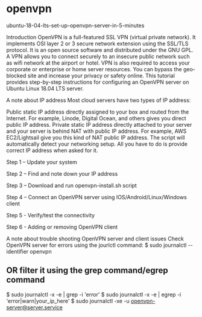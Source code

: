 # openvpn
ubuntu-18-04-lts-set-up-openvpn-server-in-5-minutes


Introduction OpenVPN is a full-featured SSL VPN (virtual private network). It implements OSI layer 2 or 3 secure network extension using the SSL/TLS protocol. It is an open source software and distributed under the GNU GPL. A VPN allows you to connect securely to an insecure public network such as wifi network at the airport or hotel. VPN is also required to access your corporate or enterprise or home server resources. You can bypass the geo-blocked site and increase your privacy or safety online. This tutorial provides step-by-step instructions for configuring an OpenVPN server on Ubuntu Linux 18.04 LTS server.


A note about IP address
Most cloud servers have two types of IP address:

Public static IP address directly assigned to your box and routed from the Internet. For example, Linode, Digital Ocean, and others gives you direct public IP address.
Private static IP address directly attached to your server and your server is behind NAT with public IP address. For example, AWS EC2/Lightsail give you this kind of NAT public IP address.
The script will automatically detect your networking setup. All you have to do is provide correct IP address when asked for it.


Step 1 – Update your system

Step 2 – Find and note down your IP address

Step 3 – Download and run openvpn-install.sh script

Step 4 – Connect an OpenVPN server using IOS/Android/Linux/Windows client

Step 5 - Verify/test the connectivity

Step 6 - Adding or removing OpenVPN client

A note about trouble shooting OpenVPN server and client issues
Check OpenVPN server for errors using the jourlctl command:
$ sudo journalctl --identifier openvpn
## OR filter it using the grep command/egrep command ##
$ sudo journalctl -x -e | grep -i 'error'
$ sudo journalctl -x -e | egrep -i 'error|warn|your_ip_here'
$ sudo journalctl -xe -u openvpn-server@server.service

